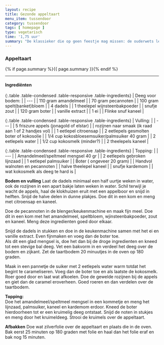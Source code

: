```yaml
---
layout: recipe
title: Gezonde appeltaart
menu_item: tussendoor
category: tussendoor
tags: [ homepage ]
type: vegetarisch
time: '1,75 uur'
summary: "De klassieker die op geen feestje mag missen: de ouderwets lekkere appeltaart! Maar dan met een gezonde bodem waardoor het ook nog eens een feestje voor je lichaam is."
---
```


### Appeltaart

{% if page.summary %}{{ page.summary }}{% endif %}

---

#### Ingredi&euml;nten

{:.table .table-condensed .table-responsive .table-ingredients}
| Deeg voor bodem: |
| --- |
| 110 gram amandelmeel |
| 70 gram pecannoten |
| 100 gram spelt(banket)bloem |
| 4 dadels |
| 1 theelepel wijnsteenbakpoeder |
| snufje zout |
| 120 gram boter |
| vanille extract |
| 1 ei |
| Flinke snuf kaneel |


{:.table .table-condensed .table-responsive .table-ingredients}
| Vulling: |
| --- |
| 5 friszure appels (jonagold of elstar) |
| rozijnen naar smaak (ik raad aan 1 of 2 handjes vol) |
| 1 eetlepel citroensap |
| 2 eetlepels gesmolten boter of  kokosolie |
| 1/4 cup kokosbloesemsuiker/palmsuiker 40 gram |
| 2 eetlepels water |
| 1/2 cup kokosmelk (minder?) |
| 2 theelepels kaneel |


{:.table .table-condensed .table-responsive .table-ingredients}
| Topping: |
| --- |
| Amandelmeel/speltmeel mengsel 40 gr |
| 2 eetlepels gebroken lijnzaad |
| 1 eetlepel palmsuiker |
| Boter ( ongeveer 20 gram) |
| Handvol walnoten en pecannoten |
| halve theelepel kaneel |
| snufje kardemom |
| wat kokosmelk als deeg te hard is |

**Bodem en vulling**
Laat de dadels minimaal een half uurtje weken in water, ook de rozijnen in een apart bakje laten weken in water.
Schil terwijl je wacht de appels, haal de klokhuizen eruit met een appelboor en snijd in helften.
Snijd de halve delen in dunne plakjes. Doe dit in een kom en meng met citroensap en kaneel.

Doe de pecannoten in de blenger/keukenmachine en maak fijn meel.
Doe dit in een kom met het amandelmeel, speltbloem, wjinsteenbakpoeder, zout en kaneel. Meng deze ingredienten goed door elkaar.

Snijd de dadels in stukken en doe in de keukenmachine samen met het ei en vanille extract.
Even fijnmaken en voeg dan de boter toe.  
Als dit een glad mengsel is, doe het dan bij de droge ingredienten en kneed tot een stevige bal deeg. 
Vet een bakvorm in en verdeel het deeg over de bodem en zijkant.
Zet de taartbodem 20 minuutjes in de oven op 180 graden.

Maak in een pannetje de suiker met 2 eetlepels water warm totdat het begint te carameliseren.
Voeg dan de boter toe en als laatste de kokosmelk. Roer goed door en laat wat afkoelen.
Doe de gewelde rozijnen bij de appels en giet dan de caramel eroverheen. Goed roeren en dan verdelen over de taartbodem.

**Topping:**  
Doe het amandelmeel/speltmeel mengsel in een kommetje en meng het lijnzaad, palmsuiker, kaneel en kardemom erdoor. Kneed de boter hierdoorheen tot er een kruimelig deeg ontstaat. Snijd de noten in stukjes en meng door het kruimeldeeg. Strooi de kruimels over de appeltaart.

**Afbakken**
Doe wat zilverfolie over de appeltaart en plaats die in de oven. Bak eerst 25 minuten op 180 graden met folie en haal dan het folie eraf en bak nog 15 minuten.
